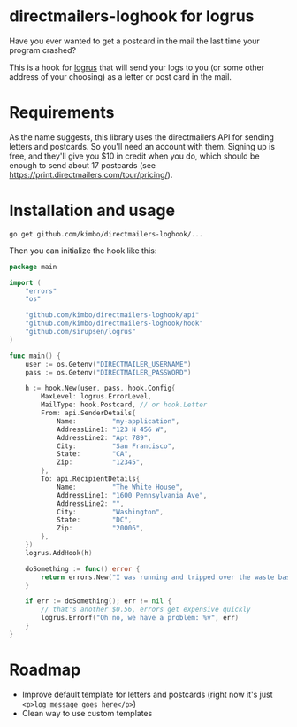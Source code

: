 # directmailers-loghook for logrus

Have you ever wanted to get a postcard in the mail the last time your program crashed?

This is a hook for [logrus](https://github.com/sirupsen/logrus) that will send your logs to you (or some other address of your choosing) as a letter or post card in the mail.

# Requirements

As the name suggests, this library uses the directmailers API for sending letters and postcards.
So you'll need an account with them.
Signing up is free, and they'll give you $10 in credit when you do, which should be enough to send about 17 postcards (see https://print.directmailers.com/tour/pricing/).

# Installation and usage

```
go get github.com/kimbo/directmailers-loghook/...
```

Then you can initialize the hook like this:

```go
package main

import (
	"errors"
	"os"

	"github.com/kimbo/directmailers-loghook/api"
	"github.com/kimbo/directmailers-loghook/hook"
	"github.com/sirupsen/logrus"
)

func main() {
	user := os.Getenv("DIRECTMAILER_USERNAME")
	pass := os.Getenv("DIRECTMAILER_PASSWORD")

	h := hook.New(user, pass, hook.Config{
		MaxLevel: logrus.ErrorLevel,
		MailType: hook.Postcard, // or hook.Letter
		From: api.SenderDetails{
			Name:         "my-application",
			AddressLine1: "123 N 456 W",
			AddressLine2: "Apt 789",
			City:         "San Francisco",
			State:        "CA",
			Zip:          "12345",
		},
		To: api.RecipientDetails{
			Name:         "The White House",
			AddressLine1: "1600 Pennsylvania Ave",
			AddressLine2: "",
			City:         "Washington",
			State:        "DC",
			Zip:          "20006",
		},
	})
	logrus.AddHook(h)

	doSomething := func() error {
		return errors.New("I was running and tripped over the waste basket and now there's garbage everywhere")
	}

	if err := doSomething(); err != nil {
		// that's another $0.56, errors get expensive quickly
		logrus.Errorf("Oh no, we have a problem: %v", err)
	}
}
```

# Roadmap

- Improve default template for letters and postcards (right now it's just `<p>log message goes here</p>`)
- Clean way to use custom templates